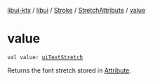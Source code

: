 [libui-ktx](../../../index.md) / [libui](../../index.md) / [Stroke](../index.md) / [StretchAttribute](index.md) / [value](./value.md)

# value

`val value: `[`uiTextStretch`](../../ui-text-stretch.md)

Returns the font stretch stored in [Attribute](../-attribute/index.md).

